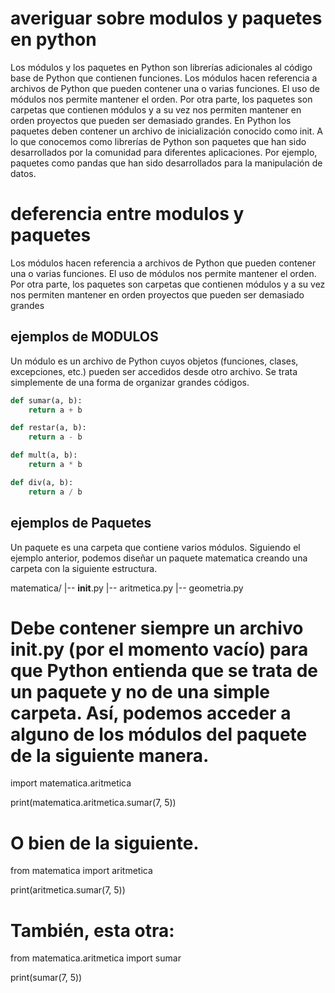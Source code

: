 # averiguar sobre  modulos y paquetes en python 

Los módulos y los paquetes en Python son librerías adicionales al código base de Python que contienen funciones. Los módulos hacen referencia a archivos de Python que pueden contener una o varias funciones. El uso de módulos nos permite mantener el orden. Por otra parte, los paquetes son carpetas que contienen módulos y a su vez nos permiten mantener en orden proyectos que pueden ser demasiado grandes. En Python los paquetes deben contener un archivo de inicialización conocido como init. A lo que conocemos como librerías de Python son paquetes que han sido desarrollados por la comunidad para diferentes aplicaciones. Por ejemplo, paquetes como pandas que han sido desarrollados para la manipulación de datos.

# deferencia entre modulos y paquetes 

Los módulos hacen referencia a archivos de Python que pueden contener una o varias funciones. El uso de módulos nos permite mantener el orden. Por otra parte, los paquetes son carpetas que contienen módulos y a su vez nos permiten mantener en orden proyectos que pueden ser demasiado grandes
## ejemplos de MODULOS
Un módulo es un archivo de Python cuyos objetos (funciones, clases, excepciones, etc.) pueden ser accedidos desde otro archivo. Se trata simplemente de una forma de organizar grandes códigos.

```python
def sumar(a, b):
    return a + b

def restar(a, b):
    return a - b

def mult(a, b):
    return a * b

def div(a, b):
    return a / b
```
## ejemplos de Paquetes 

Un paquete es una carpeta que contiene varios módulos. Siguiendo el ejemplo anterior, podemos diseñar un paquete matematica creando una carpeta con la siguiente estructura.

matematica/
    |-- __init__.py
    |-- aritmetica.py
    |-- geometria.py

# Debe contener siempre un archivo __init__.py (por el momento vacío) para que Python entienda que se trata de un paquete y no de una simple carpeta. Así, podemos acceder a alguno de los módulos del paquete de la siguiente manera.

import matematica.aritmetica

print(matematica.aritmetica.sumar(7, 5))

 # O bien de la siguiente.

from matematica import aritmetica

print(aritmetica.sumar(7, 5))

# También, esta otra:

from matematica.aritmetica import sumar

print(sumar(7, 5))